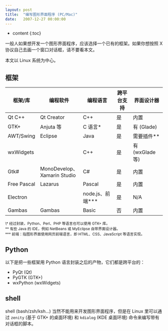 ```yaml
---
layout: post
title:  "编写图形界面程序 (PC/Mac)"
date:   2007-12-27 00:00:00
---
```

* content
{:toc}

一般人如果想开发一个图形界面程序，应该选择一个已有的框架。如果你想按照 X 协议自己去画一个窗口对话框，请不要看本文。

本文以 Linux 系统为中心。

## 框架

框架/库     | 编程软件          | 编程语言     | 跨平台支持 | 界面设计器
-----------|------------------|-------------|----------------|---------------
Qt C++     | Qt Creator       | C++         | 是      | 内置
GTK+       | Anjuta 等        | C 语言*      | 是      | 有 (Glade)
AWT/Swing  | Eclipse          | Java        | 是      | 需要插件**
wxWidgets  |                  | C++         | 是      | 有 (wxGlade 等)
Gtk#       | MonoDevelop、<br>Xamarin Studio | C# | 是 | 内置
Free Pascal| Lazarus          | Pascal      | 是      | 内置
Electron   |                  | node.js、前端*** | 是  | N/A
Gambas     | Gambas           | Basic       | 否      | 内置

<small>
\* 经过封装，Python、Perl、PHP 等语言也可以使用 GTK+ 库。<br>
** 有些 Java 的 IDE，例如 NetBeans 或 MyEclipse 自带界面设计器。<br>
*** 前端：指图形界面使用网页前端语言，即 HTML、CSS、JavaScript 等语言实现。
</small>

## Python

以下是把一些框架用 Python 语言封装之后的产物，它们都是跨平台的：

* PyQt (Qt)
* PyGTK (GTK+)
* wxPython (wxWidgets)

## shell

shell (bash/zsh/ksh...) 当然不能用来开发图形界面程序，但是在 Linux 里可以通过 `zenity` (基于 GTK+ 的桌面环境) 和 `kdialog` (KDE 桌面环境) 命令来编写带有对话框的脚本。
